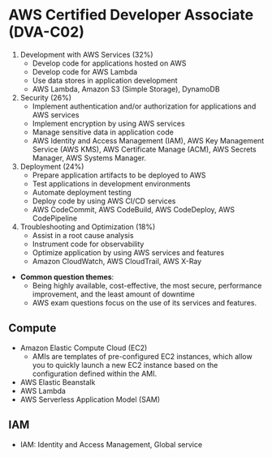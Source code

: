 # AWS Certified Developer Associate (DVA-C02)
1. Development with AWS Services (32%)
    - Develop code for applications hosted on AWS
    - Develop code for AWS Lambda
    - Use data stores in application development
    - AWS Lambda, Amazon S3 (Simple Storage), DynamoDB
2. Security (26%)
    - Implement authentication and/or authorization for applications and AWS services
    - Implement encryption by using AWS services
    - Manage sensitive data in application code
    - AWS Identity and Access Management (IAM), AWS Key Management Service (AWS KMS), AWS Certificate Manage (ACM), AWS Secrets Manager, AWS Systems Manager.
3. Deployment (24%)
    - Prepare application artifacts to be deployed to AWS
    - Test applications in development environments
    - Automate deployment testing
    - Deploy code by using AWS CI/CD services
    - AWS CodeCommit, AWS CodeBuild, AWS CodeDeploy, AWS CodePipeline
4. Troubleshooting and Optimization (18%)
    - Assist in a root cause analysis
    - Instrument code for observability
    - Optimize application by using AWS services and features
    - Amazon CloudWatch, AWS CloudTrail, AWS X-Ray
- __Common question themes__:
    - Being highly available, cost-effective, the most secure, performance improvement, and the least amount of downtime
    - AWS exam questions focus on the use of its services and features.

## Compute
- Amazon Elastic Compute Cloud (EC2)
    - AMIs are templates of pre-configured EC2 instances, which allow you to quickly launch a new EC2 instance based on the configuration defined within the AMI.
- AWS Elastic Beanstalk
- AWS Lambda
- AWS Serverless Application Model (SAM)
## IAM
- IAM: Identity and Access Management, Global service
